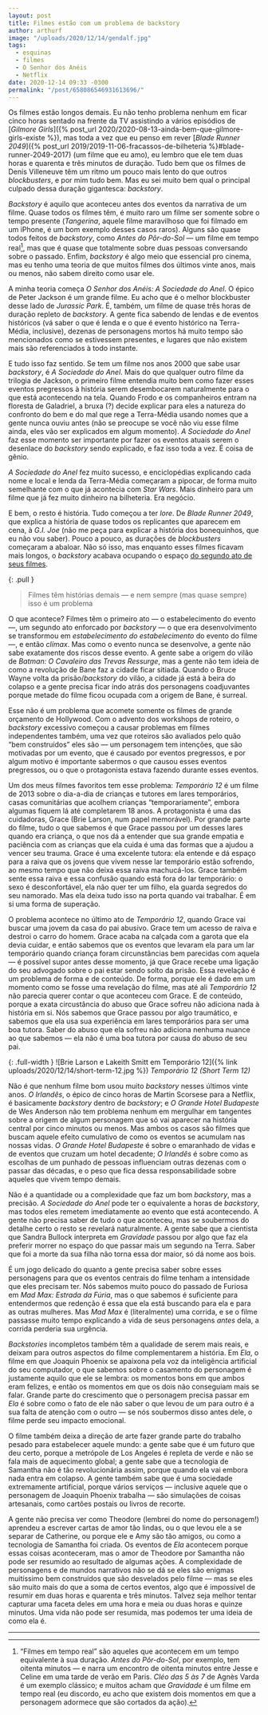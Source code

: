 ```yaml
---
layout: post
title: Filmes estão com um problema de backstory
author: arthurf
image: "/uploads/2020/12/14/gendalf.jpg"
tags:
  - esquinas
  - filmes
  - O Senhor dos Anéis
  - Netflix
date: 2020-12-14 09:33 -0300
permalink: "/post/658086546931613696/"
---
```


Os filmes estão longos demais. Eu não tenho problema nenhum em ficar cinco horas sentado na frente da TV assistindo a vários episódios de [*Gilmore Girls*]({% post_url 2020/2020-08-13-ainda-bem-que-gilmore-girls-existe %}), mas toda a vez que eu penso em rever [*Blade Runner 2049*]({% post_url 2019/2019-11-06-fracassos-de-bilheteria %}#blade-runner-2049-2017) (um filme que eu amo), eu lembro que ele tem duas horas e quarenta e três minutos de duração. Tudo bem que os filmes de Denis Villeneuve têm um ritmo um pouco mais lento do que outros *blockbusters*, e por mim tudo bem. Mas eu sei muito bem qual o principal culpado dessa duração gigantesca: *backstory*.

*Backstory* é aquilo que aconteceu antes dos eventos da narrativa de um filme. Quase todos os filmes têm, é muito raro um filme ser somente sobre o tempo presente (*Tangerina*, aquele filme maravilhoso que foi filmado em um iPhone, é um bom exemplo desses casos raros). Alguns são quase todos feitos de *backstory*, como *Antes do Pôr-do-Sol* — um filme em tempo real[^1], mas que é quase que totalmente sobre duas pessoas conversando sobre o passado. Enfim, *backstory* é algo meio que essencial pro cinema, mas eu tenho uma teoria de que muitos filmes dos últimos vinte anos, mais ou menos, não sabem direito como usar ele.

A minha teoria começa *O Senhor dos Anéis: A Sociedade do Anel*. O épico de Peter Jackson é um grande filme. Eu acho que é o melhor blockbuster desse lado de *Jurassic Park*. É, também, um filme de quase três horas de duração repleto de *backstory*. A gente fica sabendo de lendas e de eventos históricos (vá saber o que é lenda e o que é evento histórico na Terra-Média, inclusive), dezenas de personagens mortos há muito tempo são mencionados como se estivessem presentes, e lugares que não existem mais são referenciados à todo instante.

E tudo isso faz sentido. Se tem um filme nos anos 2000 que sabe usar *backstory*, é *A Sociedade do Anel*. Mais do que qualquer outro filme da trilogia de Jackson, o primeiro filme entendia muito bem como fazer esses eventos pregressos à história serem desembocarem naturalmente para o que está acontecendo na tela. Quando Frodo e os companheiros entram na floresta de Galadriel, a bruxa (?) decide explicar para eles a natureza do confronto do bem e do mal que rege a Terra-Média usando nomes que a gente nunca ouviu antes (não se preocupe se você não viu esse filme ainda, eles vão ser explicados em algum momento). *A Sociedade do Anel* faz esse momento ser importante por fazer os eventos atuais serem o desenlace do *backstory* sendo explicado, e faz isso toda a vez. É coisa de gênio.

*A Sociedade do Anel* fez muito sucesso, e enciclopédias explicando cada nome e local e lenda da Terra-Média começaram a pipocar, de forma muito semelhante com o que já acontecia com *Star Wars*. Mais dinheiro para um filme que já fez muito dinheiro na bilheteria. Era negócio.

E bem, o resto é história. Tudo começou a ter *lore*. De *Blade Runner 2049*, que explica a história de quase todos os replicantes que aparecem em cena, à *G.I. Joe* (não me peça para explicar a história dos bonequinhos, que eu não vou saber). Pouco a pouco, as durações de *blockbusters* começaram a abaloar. Não só isso, mas enquanto esses filmes ficavam mais longos, o *backstory* acabava ocupando o espaço [do segundo ato de seus filmes](https://www.vox.com/2016/6/29/12046656/independence-day-resurgence-bad-review-no-second-act-problem).


{: .pull }
> Filmes têm histórias demais — e nem sempre (mas quase sempre) isso é um problema

O que acontece? Filmes têm o primeiro ato — o estabelecimento do evento —, um segundo ato enforcado por *backstory* — o que era desenvolvimento se transformou em *estabelecimento do estabelecimento* do evento do filme —, e então *clímax*. Mas como o evento nunca se desenvolve, a gente não sabe exatamente dos riscos desse evento. A gente sabe a origem do vilão de *Batman: O Cavaleiro das Trevas Ressurge*, mas a gente não tem ideia de como a revolução de Bane faz a cidade ficar sitiada. Quando o Bruce Wayne volta da prisão/*backstory* do vilão, a cidade já está à beira do colapso e a gente precisa ficar indo atrás dos personagens coadjuvantes porque metade do filme ficou ocupada com a origem de Bane, é surreal.

Esse não é um problema que acomete somente os filmes de grande orçamento de Hollywood. Com o advento dos workshops de roteiro, o *backstory* excessivo começou a causar problemas em filmes independentes também, uma vez que roteiros são avaliados pelo quão “bem construídos” eles são — um personagem tem intenções, que são motivadas por um evento, que é causado por eventos pregressos, e por algum motivo é importante sabermos o que causou esses eventos pregressos, ou o que o protagonista estava fazendo durante esses eventos.

Um dos meus filmes favoritos tem esse problema: *Temporário 12* é um filme de 2013 sobre o dia-a-dia de crianças e tutores em lares temporários, casas comunitárias que acolhem crianças “temporariamente”, embora algumas fiquem lá até completarem 18 anos. A protagonista é uma das cuidadoras, Grace (Brie Larson, num papel memorável). Por grande parte do filme, tudo o que sabemos é que Grace passou por um desses lares quando era criança, o que nos dá a entender que sua grande empatia e paciência com as crianças que ela cuida é uma das formas que a ajudou a vencer seu trauma. Grace é uma excelente tutora: ela entende e dá espaço para a raiva que os jovens que vivem nesse lar temporário estão sofrendo, ao mesmo tempo que não deixa essa raiva machucá-los. Grace também sente essa raiva e essa confusão quando está fora do lar temporário: o sexo é desconfortável, ela não quer ter um filho, ela guarda segredos do seu namorado. Mas ela deixa tudo isso na porta quando vai trabalhar. É em si uma forma de superação.

O problema acontece no último ato de *Temporário 12*, quando Grace vai buscar uma jovem da casa do pai abusivo. Grace tem um acesso de raiva e destroi o carro do homem. Grace acaba na calçada com a garota que ela devia cuidar, e então sabemos que os eventos que levaram ela para um lar temporário quando criança foram circunstâncias bem parecidas com aquela — é possível supor antes desse momento, já que Grace recebe uma ligação do seu advogado sobre o pai estar sendo solto da prisão. Essa revelação é um problema de forma e de conteúdo. De forma, porque ele é dado em um momento como se fosse uma revelação do filme, mas até ali *Temporário 12* não parecia querer contar o que aconteceu com Grace. E de conteúdo, porque a exata circustância do abuso que Grace sofreu não adiciona nada à história em si. Nós sabemos que Grace passou por algo traumático, e sabemos que ela usa sua experiência em lares temporários para ser uma boa tutora. Saber do abuso que ela sofreu não adiciona nenhuma nuance ao que sabemos — ela não é uma boa tutora por causa do abuso de seu pai.

{: .full-width }
![Brie Larson e Lakeith Smitt em Temporário 12]({% link uploads/2020/12/14/short-term-12.jpg %})
*Temporário 12 (Short Term 12)*

Não é que nenhum filme bom usou muito *backstory* nesses últimos vinte anos. *O Irlandês*, o épico de cinco horas de Martin Scorsese para a Netflix, é basicamente *backstory* dentro de *backstory*; e *O Grande Hotel Budapeste* de Wes Anderson não tem problema nenhum em mergulhar em tangentes sobre a origem de algum personagem que só vai aparecer na história central por cinco minutos ou menos. Mas ambos os casos são filmes que buscam aquele efeito cumulativo de como os eventos se acumulam nas nossas vidas. *O Grande Hotel Budapeste* é sobre o emaranhado de vidas e de eventos que cruzam um hotel decadente; *O Irlandês* é sobre como as escolhas de um punhado de pessoas influenciam outras dezenas com o passar das décadas, e o peso que fica dessa responsabilidade sobre aqueles que vivem tempo demais.

Não é a quantidade ou a complexidade que faz um bom *backstory*, mas a precisão. *A Sociedade do Anel* pode ter o equivalente a horas de *backstory*, mas todos eles remetem imediatamente ao evento que está acontecendo. A gente não precisa saber de tudo o que aconteceu, mas se soubermos do detalhe certo o resto se revelará naturalmente. A gente sabe que a cientista que Sandra Bullock interpreta em *Gravidade* passou por algo que faz ela preferir morrer no espaço do que passar mais um segundo na Terra. Saber que foi a morte da sua filha não torna essa dor maior, só dá nome aos bois.

É um jogo delicado do quanto a gente precisa saber sobre esses personagens para que os eventos centrais do filme tenham a intensidade que eles precisam ter. Nós sabemos muito pouco do passado de Furiosa em *Mad Max: Estrada da Fúria*, mas o que sabemos é suficiente para entendermos que redenção é essa que ela está buscando para ela e para as outras mulheres. Mas *Mad Max* é (literalmente) uma corrida, e se o filme passasse muito tempo explicando a vida de seus personagens _antes_ dela, a corrida perderia sua urgência.

*Backstories* incompletos também têm a qualidade de serem mais reais, e deixam para outros aspectos do filme complementarem a história. Em *Ela*, o filme em que Joaquin Phoenix se apaixona pela voz da inteligência artificial do seu computador, o que sabemos sobre o casamento do personagem é justamente aquilo que ele se lembra: os momentos bons em que ambos eram felizes, e então os momentos em que os dois não conseguiam mais se falar. Grande parte do crescimento que o personagem precisa passar em *Ela* é sobre como o fato de ele não saber o que levou de um para outro é a sua falta de atenção com o outro — se nós soubermos disso antes dele, o filme perde seu impacto emocional.

O filme também deixa a direção de arte fazer grande parte do trabalho pesado para estabelecer aquele mundo: a gente sabe que é um futuro que deu certo, porque a metrópole de Los Angeles é repleta de verde e não se fala mais de aquecimento global; a gente sabe que a tecnologia de Samantha não é tão revolucionária assim, porque quando ela vai embora nada entra em colapso. A gente também sabe que é uma sociedade extremamente artificial, porque vários serviços — inclusive aquele que o personagem de Joaquin Phoenix trabalha — são simulações de coisas artesanais, como cartões postais ou livros de recorte.

A gente não precisa ver como Theodore (lembrei do nome do personagem!) aprendeu a escrever cartas de amor tão lindas, ou o que levou ele a se separar de Catherine, ou porque ele e Amy são tão amigos, ou como a tecnologia de Samantha foi criada. Os eventos de *Ela* acontecem porque essas coisas aconteceram, mas o amor de Theodore por Samantha não pode ser resumido ao resultado de algumas ações. A complexidade de personagens e de mundos narrativos não se dá se eles são enigmas muitíssimo bem construídos que são desvelados pelo filme — mas se eles são muito mais do que a soma de certos eventos, algo que é impossível de resumir em duas horas e quarenta e três minutos. Talvez seja melhor tentar capturar uma faceta deles em uma hora e meia ou duas horas e quinze minutos. Uma vida não pode ser resumida, mas podemos ter uma ideia de como ela é.

***

[^1]: “Filmes em tempo real” são aqueles que acontecem em um tempo equivalente à sua duração. *Antes do Pôr-do-Sol*, por exemplo, tem oitenta minutos — e narra um encontro de oitenta minutos entre Jesse e Celine em uma tarde de verão em Paris. *Cléo das 5 às 7* de Agnès Varda é um exemplo clássico; e muitos acham que *Gravidade* é um filme em tempo real (eu discordo, eu acho que existem dois momentos em que a personagem adormece que são cortados da ação).
